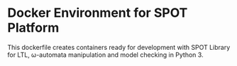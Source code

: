# Docker Environment for SPOT Platform 

This dockerfile creates containers ready for development with SPOT Library for LTL, ω-automata manipulation and model checking in Python 3.

